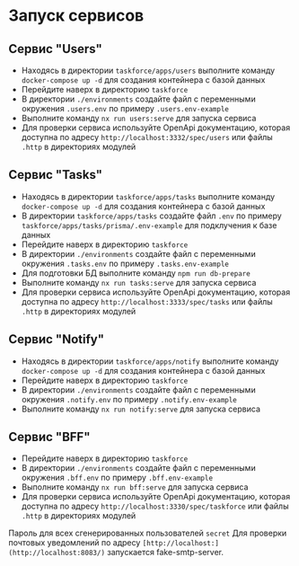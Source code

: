 # Запуск сервисов

## Сервис "Users"

- Находясь в директории `taskforce/apps/users` выполните команду `docker-compose up -d` для создания контейнера с базой данных
- Перейдите наверх в директорию `taskforce`
- В директории `./environments` cоздайте файл с переменными окружения `.users.env` по примеру `.users.env-example`
- Выполните команду `nx run users:serve` для запуска сервиса
- Для проверки сервиса используйте OpenApi документацию, которая доступна по адресу `http://localhost:3332/spec/users` или файлы `.http` в директориях модулей

## Сервис "Tasks"

- Находясь в директории `taskforce/apps/tasks` выполните команду `docker-compose up -d` для создания контейнера с базой данных
- В директории `taskforce/apps/tasks` создайте файл `.env` по примеру `taskforce/apps/tasks/prisma/.env-example` для подклучения к базе данных
- Перейдите наверх в директорию `taskforce`
- В директории `./environments` cоздайте файл с переменными окружения `.tasks.env` по примеру `.tasks.env-example`
- Для подготовки БД выполните команду `npm run db-prepare`
- Выполните команду `nx run tasks:serve` для запуска сервиса
- Для проверки сервиса используйте OpenApi документацию, которая доступна по адресу `http://localhost:3333/spec/tasks` или файлы `.http` в директориях модулей

## Сервис "Notify"

- Находясь в директории `taskforce/apps/notify` выполните команду `docker-compose up -d` для создания контейнера с базой данных
- Перейдите наверх в директорию `taskforce`
- В директории `./environments` cоздайте файл с переменными окружения `.notify.env` по примеру `.notify.env-example`
- Выполните команду `nx run notify:serve` для запуска сервиса

## Сервис "BFF"

- Перейдите наверх в директорию `taskforce`
- В директории `./environments` cоздайте файл с переменными окружения `.bff.env` по примеру `.bff.env-example`
- Выполните команду `nx run bff:serve` для запуска сервиса
- Для проверки сервиса используйте OpenApi документацию, которая доступна по адресу `http://localhost:3330/spec/taskforce` или файлы `.http` в директориях модулей

Пароль для всех сгенерированных пользователей `secret`
Для проверки почтовых уведомлений по адресу `[http://localhost:](http://localhost:8083/)` запускается fake-smtp-server.
